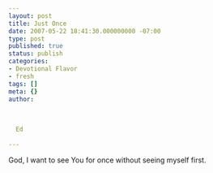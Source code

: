 ```yaml
---
layout: post
title: Just Once
date: 2007-05-22 18:41:30.000000000 -07:00
type: post
published: true
status: publish
categories:
- Devotional Flavor
- fresh
tags: []
meta: {}
author:
  
  
  
  Ed
  
---
```

<p>God, I want to see You for once without seeing myself first.</p>
